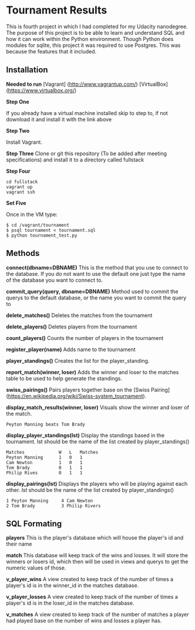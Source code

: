 # Tournament Results

This is fourth project in which I had completed for my Udacity nanodegree. The purpose of this
project is to be able to learn and understand SQL and how it can work within the Python
environment. Though Python does modules for sqlite, this project it was required to
use Postgres. This was because the features that it included.

## Installation

**Needed to run**
[Vagrant] (http://www.vagrantup.com/)
[VirtualBox] (https://www.virtualbox.org/)

**Step One**

If you already have a virtual machine installed skip to step to, if not
download it and install it with the link above

**Step Two**

Install Vagrant.

**Step Three**
Clone or git this repository (To be added after meeting specifications) and
install it to a directory called fullstack

**Step Four**

```
cd fullstack
vagrant up
vagrant ssh
```

**Set Five**

Once in the VM type:
```
$ cd /vagrant/tournament
$ psql tournament < tournament.sql
$ python tournament_test.py
```

## Methods

**connect(dbname=DBNAME)**
This is the method that you use to connect to the database. If you do not want to use the default one
just type the name of the database you want to connect to.

**commit_query(query, dbname=DBNAME)**
Method used to commit the querys to the default database, or the name you want to commit the query to

**delete_matches()**
Deletes the matches from the tournament
    
**delete_players()**
Deletes players from the tournament

**count_players()**
Counts the number of players in the tournament

**register_player(name)**
Adds name to the tournament
    
**player_standings()**
Creates the list for the player_standing.

**report_match(winner, loser)**
Adds the winner and loser to the matches table to be used to help generate the standings.

**swiss_pairings()**
Pairs players together base on the [Swiss Pairing] (https://en.wikipedia.org/wiki/Swiss-system_tournament).

**display_match_results(winner, loser)**
Visuals show the winner and loser of the match.
```
Peyton Manning beats Tom Brady
```

**display_player_standings(lst)**
Display the standings based in the tournament.
lst should be the name of the list created by player_standings()
```
Matches             W   L   Matches
Peyton Manning      1   0   1
Cam Newton          1   0   1
Tom Brady           0   1   1
Philip Rives        0   1   1
```

**display_pairings(lst)**
Displays the players who will be playing against each other.
_lst_ should be the name of the list created by player_standings()
```
1 Peyton Manning     4 Cam Newton
2 Tom Brady          3 Philip Rivers
```

## SQL Formating
**players**
This is the player's database which will house the player's id and their name

**match**
This database will keep track of the wins and losses. It will store the winners
or losers id, which then will be used in views and querys to get the numeric
values of those.

**v_player_wins**
A view created to keep track of the number of times a player's id is in the
winner_id in the matches database.

**v_player_losses**
A view created to keep track of the number of times a player's id is in the
loser_id in the matches database.

**v_matches**
A view created to keep track of the number of matches a player had played 
base on the number of wins and losses a player has.

